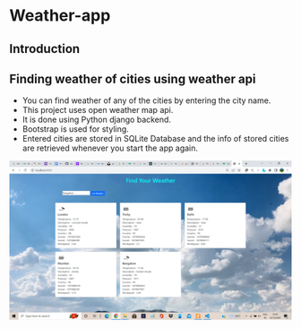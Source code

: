 # Weather-app
## Introduction
<h2>Finding weather of cities using weather api</h2>
<div>
<ul>
<li>You can find weather of any of the cities by entering the city name.</li>
<li>This project uses open weather map api.</li>
<li>It is done using Python django backend.</li>
<li>Bootstrap is used for styling.</li>
<li>Entered cities are stored in SQLite Database and the info of stored cities are retrieved whenever you start the app again.</li>
</ul></div>
<div>
<img src='https://github.com/Vijay13899/Weather-app/blob/main/img.png' alt='weather app'>
</div>
